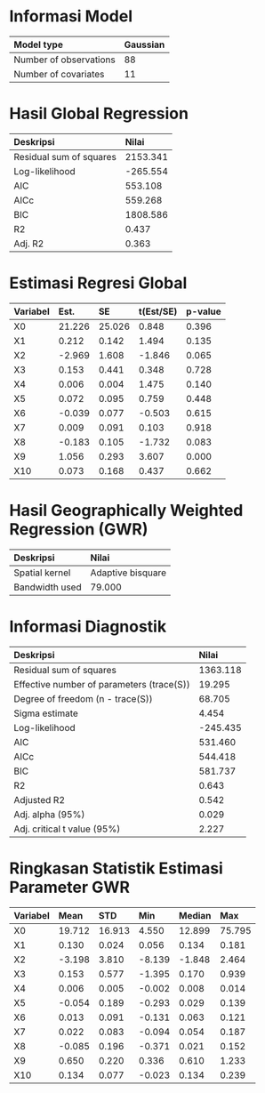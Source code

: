 # **Informasi Model**

| Model type | Gaussian |
| :--- | :--- |
| Number of observations | 88 |
| Number of covariates | 11 |

# **Hasil Global Regression**

| Deskripsi | Nilai |
| :--- | :--- |
| Residual sum of squares | 2153.341 |
| Log-likelihood | -265.554 |
| AIC | 553.108 |
| AICc | 559.268 |
| BIC | 1808.586 |
| R2 | 0.437 |
| Adj. R2 | 0.363 |

# **Estimasi Regresi Global**

| Variabel | Est. | SE | t(Est/SE) | p-value |
| :--- | :--- | :--- | :--- | :--- |
| X0 | 21.226 | 25.026 | 0.848 | 0.396 |
| X1 | 0.212 | 0.142 | 1.494 | 0.135 |
| X2 | -2.969 | 1.608 | -1.846 | 0.065 |
| X3 | 0.153 | 0.441 | 0.348 | 0.728 |
| X4 | 0.006 | 0.004 | 1.475 | 0.140 |
| X5 | 0.072 | 0.095 | 0.759 | 0.448 |
| X6 | -0.039 | 0.077 | -0.503 | 0.615 |
| X7 | 0.009 | 0.091 | 0.103 | 0.918 |
| X8 | -0.183 | 0.105 | -1.732 | 0.083 |
| X9 | 1.056 | 0.293 | 3.607 | 0.000 |
| X10 | 0.073 | 0.168 | 0.437 | 0.662 |

# **Hasil Geographically Weighted Regression (GWR)**

| Deskripsi | Nilai |
| :--- | :--- |
| Spatial kernel | Adaptive bisquare |
| Bandwidth used | 79.000 |

# **Informasi Diagnostik**

| Deskripsi | Nilai |
| :--- | :--- |
| Residual sum of squares | 1363.118 |
| Effective number of parameters (trace(S)) | 19.295 |
| Degree of freedom (n - trace(S)) | 68.705 |
| Sigma estimate | 4.454 |
| Log-likelihood | -245.435 |
| AIC | 531.460 |
| AICc | 544.418 |
| BIC | 581.737 |
| R2 | 0.643 |
| Adjusted R2 | 0.542 |
| Adj. alpha (95%) | 0.029 |
| Adj. critical t value (95%) | 2.227 |

# **Ringkasan Statistik Estimasi Parameter GWR**

| Variabel | Mean | STD | Min | Median | Max |
| :--- | :--- | :--- | :--- | :--- | :--- |
| X0 | 19.712 | 16.913 | 4.550 | 12.899 | 75.795 |
| X1 | 0.130 | 0.024 | 0.056 | 0.134 | 0.181 |
| X2 | -3.198 | 3.810 | -8.139 | -1.848 | 2.464 |
| X3 | 0.153 | 0.577 | -1.395 | 0.170 | 0.939 |
| X4 | 0.006 | 0.005 | -0.002 | 0.008 | 0.014 |
| X5 | -0.054 | 0.189 | -0.293 | 0.029 | 0.139 |
| X6 | 0.013 | 0.091 | -0.131 | 0.063 | 0.121 |
| X7 | 0.022 | 0.083 | -0.094 | 0.054 | 0.187 |
| X8 | -0.085 | 0.196 | -0.371 | 0.021 | 0.152 |
| X9 | 0.650 | 0.220 | 0.336 | 0.610 | 1.233 |
| X10 | 0.134 | 0.077 | -0.023 | 0.134 | 0.239 |
